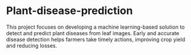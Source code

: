 # Plant-disease-prediction
This project focuses on developing a machine learning-based solution to detect and predict plant diseases from leaf images. Early and accurate disease detection helps farmers take timely actions, improving crop yield and reducing losses.

